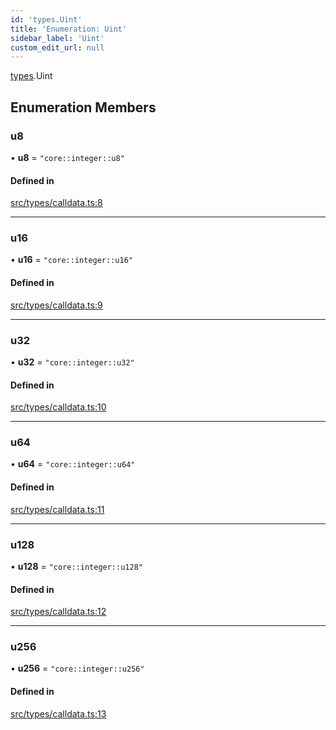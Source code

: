 ```yaml
---
id: 'types.Uint'
title: 'Enumeration: Uint'
sidebar_label: 'Uint'
custom_edit_url: null
---
```


[types](../namespaces/types.md).Uint

## Enumeration Members

### u8

• **u8** = `"core::integer::u8"`

#### Defined in

[src/types/calldata.ts:8](https://github.com/starknet-io/starknet.js/blob/v5.29.0/src/types/calldata.ts#L8)

---

### u16

• **u16** = `"core::integer::u16"`

#### Defined in

[src/types/calldata.ts:9](https://github.com/starknet-io/starknet.js/blob/v5.29.0/src/types/calldata.ts#L9)

---

### u32

• **u32** = `"core::integer::u32"`

#### Defined in

[src/types/calldata.ts:10](https://github.com/starknet-io/starknet.js/blob/v5.29.0/src/types/calldata.ts#L10)

---

### u64

• **u64** = `"core::integer::u64"`

#### Defined in

[src/types/calldata.ts:11](https://github.com/starknet-io/starknet.js/blob/v5.29.0/src/types/calldata.ts#L11)

---

### u128

• **u128** = `"core::integer::u128"`

#### Defined in

[src/types/calldata.ts:12](https://github.com/starknet-io/starknet.js/blob/v5.29.0/src/types/calldata.ts#L12)

---

### u256

• **u256** = `"core::integer::u256"`

#### Defined in

[src/types/calldata.ts:13](https://github.com/starknet-io/starknet.js/blob/v5.29.0/src/types/calldata.ts#L13)
